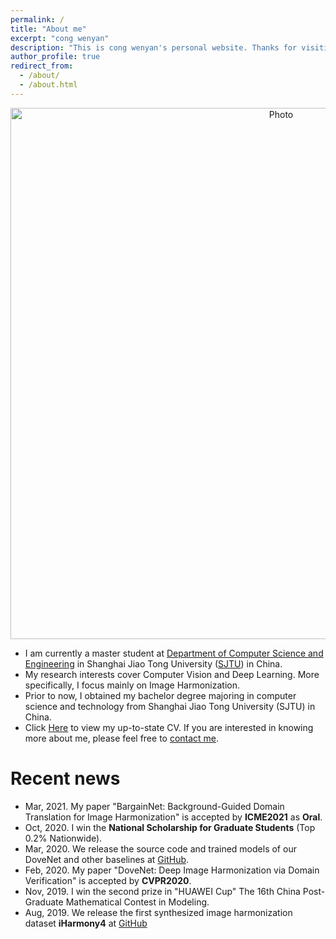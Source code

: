 ```yaml
---
permalink: /
title: "About me"
excerpt: "cong wenyan"
description: "This is cong wenyan's personal website. Thanks for visiting!!!"
author_profile: true
redirect_from: 
  - /about/
  - /about.html
---
```


<p align="center">
  <img src="https://cathyjasmine.github.io/images/congwenyan.jpg?raw=true" alt="Photo" style="width: 850px;"/> 

</p>


* I am currently a master student at [Department of Computer Science and Engineering](http://www.cs.sjtu.edu.cn/) in Shanghai Jiao Tong University ([SJTU](http://en.sjtu.edu.cn/)) in China.
* My research interests cover Computer Vision and Deep Learning. More specifically, I focus mainly on Image Harmonization. 
* Prior to now, I obtained my  bachelor degree majoring in computer science and technology from Shanghai Jiao Tong University (SJTU) in China.
* Click <a href="../files/congwenyan_cv.pdf" target="_blank">Here</a> to view my up-to-state CV. If you are interested in knowing more about me, please feel free to [contact me](https://cathyjasmine.github.io/contact/).

# Recent news
* Mar, 2021. My paper "BargainNet: Background-Guided Domain Translation for Image Harmonization" is accepted by **ICME2021** as **Oral**.
* Oct, 2020. I win the **National Scholarship for Graduate Students** (Top 0.2% Nationwide).
* Mar, 2020. We release the source code and trained models of our DoveNet and other baselines  at [GitHub](https://github.com/bcmi/Image_Harmonization_Datasets/).
* Feb, 2020. My paper "DoveNet: Deep Image Harmonization via Domain Verification" is accepted by **CVPR2020**.
* Nov, 2019. I win the second prize in "HUAWEI Cup" The 16th China Post-Graduate Mathematical Contest in Modeling.
* Aug, 2019. We release the first synthesized image harmonization dataset **iHarmony4** at [GitHub](https://github.com/bcmi/Image_Harmonization_Datasets/)

